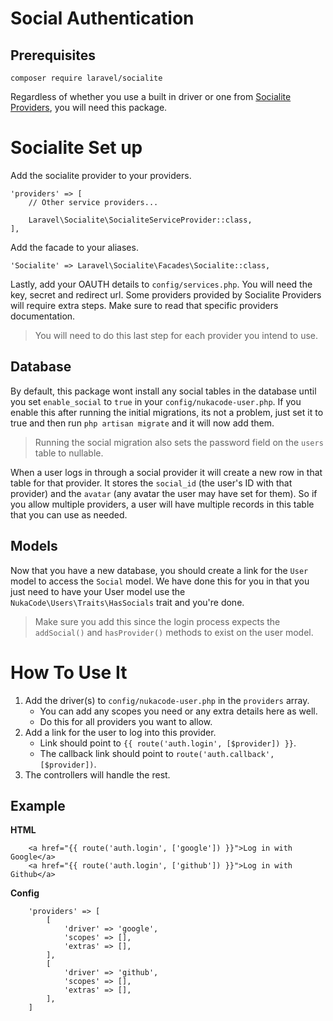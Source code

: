 # Social Authentication

## Prerequisites
`composer require laravel/socialite`

Regardless of whether you use a built in driver or one from [Socialite Providers](https://socialiteproviders.github.io/), 
you will need this package.

# Socialite Set up
Add the socialite provider to your providers.

```
'providers' => [
    // Other service providers...

    Laravel\Socialite\SocialiteServiceProvider::class,
],
```

Add the facade to your aliases.

```
'Socialite' => Laravel\Socialite\Facades\Socialite::class,
```

Lastly, add your OAUTH details to `config/services.php`.  You will need the key, secret and redirect url.  Some providers 
provided by Socialite Providers will require extra steps.  Make sure to read that specific providers documentation.

> You will need to do this last step for each provider you intend to use.

## Database
By default, this package wont install any social tables in the database until you set `enable_social` to `true` in your 
`config/nukacode-user.php`.  If you enable this after running the initial migrations, its not a problem, just 
set it to true and then run `php artisan migrate` and it will now add them.

> Running the social migration also sets the password field on the `users` table to nullable.

When a user logs in through a social provider it will create a new row in that table for that provider.  It stores the 
`social_id` (the user's ID with that provider) and the `avatar` (any avatar the user may have set for them).  So if you 
allow multiple providers, a user will have multiple records in this table that you can use as needed.

## Models
Now that you have a new database, you should create a link for the `User` model to access the `Social` model.  We have 
done this for you in that you just need to have your User model use the `NukaCode\Users\Traits\HasSocials` trait and you're 
done.

> Make sure you add this since the login process expects the `addSocial()` and `hasProvider()` methods to exist on the 
user model.

# How To Use It

1. Add the driver(s) to `config/nukacode-user.php` in the `providers` array.
    * You can add any scopes you need or any extra details here as well.
    * Do this for all providers you want to allow.
2. Add a link for the user to log into this provider.
    * Link should point to `{{ route('auth.login', [$provider]) }}`.
    * The callback link should point to `route('auth.callback', [$provider])`.
3. The controllers will handle the rest.

## Example
**HTML**
```
    <a href="{{ route('auth.login', ['google']) }}">Log in with Google</a>
    <a href="{{ route('auth.login', ['github']) }}">Log in with Github</a>
```

**Config**
```
    'providers' => [
        [
            'driver' => 'google',
            'scopes' => [],
            'extras' => [],
        ],
        [
            'driver' => 'github',
            'scopes' => [],
            'extras' => [],
        ],
    ]
```
